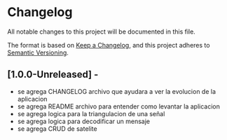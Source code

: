# Changelog

All notable changes to this project will be documented in this file.

The format is based on [Keep a Changelog](https://keepachangelog.com/en/1.0.0/),
and this project adheres to [Semantic Versioning](https://semver.org/spec/v2.0.0.html).


## [1.0.0-Unreleased] - 

- se agrega CHANGELOG archivo que ayudara a ver la evolucion de la aplicacion
- se agrega README archivo para entender como levantar la aplicacion
- se agrega logica para la triangulacion de una señal
- se agrega logica para decodificar un mensaje
- se agrega CRUD de satelite